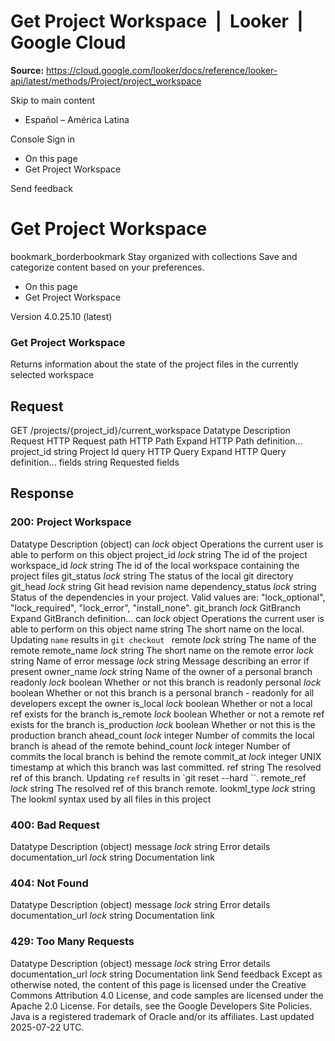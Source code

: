 # Get Project Workspace  |  Looker  |  Google Cloud

**Source:** https://cloud.google.com/looker/docs/reference/looker-api/latest/methods/Project/project_workspace

Skip to main content 


  * Español – América Latina

Console  Sign in
  * On this page
  * Get Project Workspace




Send feedback 
#  Get Project Workspace
bookmark_borderbookmark Stay organized with collections  Save and categorize content based on your preferences.
  * On this page
  * Get Project Workspace


Version 4.0.25.10 (latest) 
### Get Project Workspace
Returns information about the state of the project files in the currently selected workspace
## Request
GET /projects/{project_id}/current_workspace 
Datatype
Description
Request
HTTP Request 
path
HTTP Path 
Expand HTTP Path definition... 
project_id
string 
Project Id
query
HTTP Query 
Expand HTTP Query definition... 
fields
string 
Requested fields
## Response
### 200: Project Workspace
Datatype
Description
(object)
can
_lock_
object 
Operations the current user is able to perform on this object
project_id
_lock_
string 
The id of the project
workspace_id
_lock_
string 
The id of the local workspace containing the project files
git_status
_lock_
string 
The status of the local git directory
git_head
_lock_
string 
Git head revision name
dependency_status
_lock_
string 
Status of the dependencies in your project. Valid values are: "lock_optional", "lock_required", "lock_error", "install_none".
git_branch
_lock_
GitBranch
Expand GitBranch definition... 
can
_lock_
object 
Operations the current user is able to perform on this object
name
string 
The short name on the local. Updating `name` results in `git checkout `
remote
_lock_
string 
The name of the remote
remote_name
_lock_
string 
The short name on the remote
error
_lock_
string 
Name of error
message
_lock_
string 
Message describing an error if present
owner_name
_lock_
string 
Name of the owner of a personal branch
readonly
_lock_
boolean 
Whether or not this branch is readonly
personal
_lock_
boolean 
Whether or not this branch is a personal branch - readonly for all developers except the owner
is_local
_lock_
boolean 
Whether or not a local ref exists for the branch
is_remote
_lock_
boolean 
Whether or not a remote ref exists for the branch
is_production
_lock_
boolean 
Whether or not this is the production branch
ahead_count
_lock_
integer 
Number of commits the local branch is ahead of the remote
behind_count
_lock_
integer 
Number of commits the local branch is behind the remote
commit_at
_lock_
integer 
UNIX timestamp at which this branch was last committed.
ref
string 
The resolved ref of this branch. Updating `ref` results in `git reset --hard ``.
remote_ref
_lock_
string 
The resolved ref of this branch remote.
lookml_type
_lock_
string 
The lookml syntax used by all files in this project
### 400: Bad Request
Datatype
Description
(object)
message
_lock_
string 
Error details
documentation_url
_lock_
string 
Documentation link
### 404: Not Found
Datatype
Description
(object)
message
_lock_
string 
Error details
documentation_url
_lock_
string 
Documentation link
### 429: Too Many Requests
Datatype
Description
(object)
message
_lock_
string 
Error details
documentation_url
_lock_
string 
Documentation link
Send feedback 
Except as otherwise noted, the content of this page is licensed under the Creative Commons Attribution 4.0 License, and code samples are licensed under the Apache 2.0 License. For details, see the Google Developers Site Policies. Java is a registered trademark of Oracle and/or its affiliates.
Last updated 2025-07-22 UTC.


